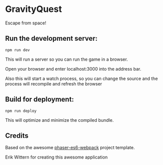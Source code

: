 # GravityQuest

Escape from space!

## Run the development server:

```npm run dev```

This will run a server so you can run the game in a browser.

Open your browser and enter localhost:3000 into the address bar.

Also this will start a watch process, so you can change the source and the process will recompile and refresh the browser


## Build for deployment:

```npm run deploy```

This will optimize and minimize the compiled bundle.

## Credits
Based on the awesome [phaser-es6-webpack](https://github.com/lean/phaser-es6-webpack) project template.

Erik Wittern for creating this awesome application
